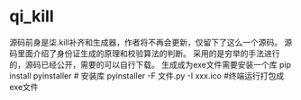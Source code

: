 # qi_kill
源码前身是柒.kill补齐和生成器，作者将不再会更新，仅留下了这么一个源码。
源码里面介绍了身份证生成的原理和校验算法的判断。
采用的是穷举的手法进行的，源码已经公开，需要的可以自行下载。
生成成为exe文件需要安装一个库
pip install pyinstaller # 安装库
pyinstaller -F 文件.py -I xxx.ico #终端运行打包成exe文件



